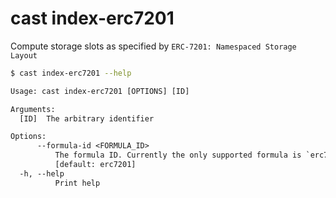 # cast index-erc7201

Compute storage slots as specified by `ERC-7201: Namespaced Storage Layout`

```bash
$ cast index-erc7201 --help
```

```txt
Usage: cast index-erc7201 [OPTIONS] [ID]

Arguments:
  [ID]  The arbitrary identifier

Options:
      --formula-id <FORMULA_ID>
          The formula ID. Currently the only supported formula is `erc7201`
          [default: erc7201]
  -h, --help
          Print help
```